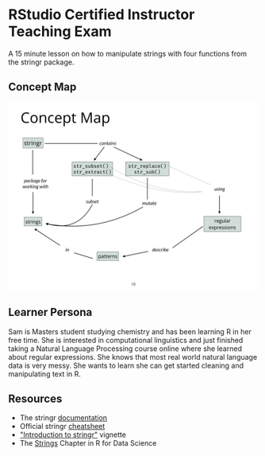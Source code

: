 # RStudio Certified Instructor Teaching Exam

A 15 minute lesson on how to manipulate strings with four functions from the stringr package.

## Concept Map

![](img/concept-map.png)

## Learner Persona

Sam is Masters student studying chemistry and has been learning R in her free time. She is interested in computational linguistics and just finished taking a Natural Language Processing course online where she learned about regular expressions. She knows that most real world natural language data is very messy. She wants to learn she can get started cleaning and manipulating text in R.


## Resources

* The stringr [documentation](https://stringr.tidyverse.org/reference/index.html)
* Official stringr [cheatsheet](stringr-cheatsheet.pdf)
* ["Introduction to stringr"](https://stringr.tidyverse.org/articles/stringr.html) vignette
* The [Strings](https://r4ds.had.co.nz/strings.html) Chapter in R for Data Science


